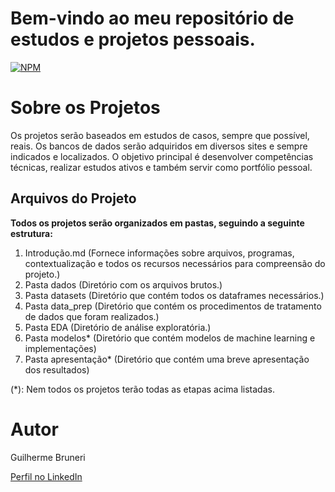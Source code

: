 # Bem-vindo ao meu repositório de estudos e projetos pessoais.
[![NPM](https://img.shields.io/npm/l/react)](https://github.com/GBruneri/Myrep/blob/main/LICENSE)

# Sobre os Projetos

Os projetos serão baseados em estudos de casos, sempre que possível, reais. Os bancos de dados serão adquiridos em diversos sites e sempre indicados e localizados. O objetivo principal é desenvolver competências técnicas, realizar estudos ativos e também servir como portfólio pessoal.

## Arquivos do Projeto
**Todos os projetos serão organizados em pastas, seguindo a seguinte estrutura:**

1) Introdução.md (Fornece informações sobre arquivos, programas, contextualização e todos os recursos necessários para compreensão do projeto.)
2) Pasta dados (Diretório com os arquivos brutos.)
3) Pasta datasets (Diretório que contém todos os dataframes necessários.)
4) Pasta data_prep (Diretório que contém os procedimentos de tratamento de dados que foram realizados.)
5) Pasta EDA (Diretório de análise exploratória.)
6) Pasta modelos* (Diretório que contém modelos de machine learning e implementações)
7) Pasta apresentação* (Diretório que contém uma breve apresentação dos resultados)

(*): Nem todos os projetos terão todas as etapas acima listadas.

# Autor

Guilherme Bruneri

[Perfil no LinkedIn](https://www.linkedin.com/in/guilhermebruneri)
